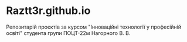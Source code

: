 # Raztt3r.github.io
Репозитарій проєктів за курсом "Інноваційні технології у професійній освіті" студента групи ПОЦТ-22м Нагорного В. В.

